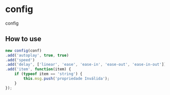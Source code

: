 # config
config

## How to use
```javascript
new config(conf)
.add('autoplay', true, true)
.add('speed')
.add('delay', ['linear', 'ease', 'ease-in', 'ease-out', 'ease-in-out'])
.add('item', function(item) {
	if (typeof item == 'string') {
		this.msg.push('propriedade Inválida');
	}
});
```